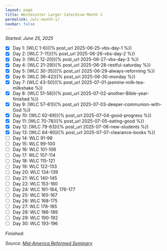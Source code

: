 ```yaml
---
layout: page
title: Westminster Larger Catechism Month 1
permalink: /wlc-month-1/
navbar: false
---
```


*Started: June 25, 2025*

- [x] Day 1: [WLC 1-6]({% post_url 2025-06-25-vbs-day-1 %})
- [x] Day 2: [WLC 7-11]({% post_url 2025-06-26-vbs-day-2 %})
- [x] Day 3: [WLC 12-20]({% post_url 2025-06-27-vbs-day-3 %})
- [x] Day 4: [WLC 21-29]({% post_url 2025-06-28-restful-saturday %})
- [x] Day 5: [WLC 30-35]({% post_url 2025-06-29-always-reforming %})
- [x] Day 6: [WLC 36-42]({% post_url 2025-06-30-monday %})
- [x] Day 7: [WLC 43-50]({% post_url 2025-07-01-jasmine-milk-tea-milkshake %})
- [x] Day 8: [WLC 51-56]({% post_url 2025-07-02-another-Bible-year-finished %})
- [x] Day 9: [WLC 57-61]({% post_url 2025-07-03-deeper-communion-with-God %})
- [x] Day 10: [WLC 62-69]({% post_url 2025-07-04-good-progress %})
- [x] Day 11: [WLC 70-78]({% post_url 2025-07-05-eating-good %})
- [x] Day 12: [WLC 79-83]({% post_url 2025-07-06-new-students %})
- [x] Day 13: [WLC 84-90]({% post_url 2025-07-07-clearance-books %})
- [ ] Day 14: WLC 91-98
- [ ] Day 15: WLC 99-100
- [ ] Day 16: WLC 101-106
- [ ] Day 17: WLC 107-114
- [ ] Day 18: WLC 115-121
- [ ] Day 19: WLC 122-133
- [ ] Day 20: WLC 134-139
- [ ] Day 21: WLC 140-145
- [ ] Day 22: WLC 153-160
- [ ] Day 24: WLC 161-164, 176-177
- [ ] Day 25: WLC 165-167
- [ ] Day 26: WLC 168-175
- [ ] Day 27: WLC 178-185
- [ ] Day 28: WLC 186-189
- [ ] Day 29: WLC 190-192
- [ ] Day 30: WLC 193-196

*Finished:*

*Source:* [*Mid-America Reformed Seminary*](https://s3.us-west-1.amazonaws.com/blog.swang.cloud/reformed-standards-monthly.pdf)
